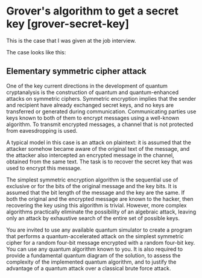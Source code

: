 # Grover's algorithm to get a secret key [grover-secret-key]

This is the case that I was given at the job interview. 

The case looks like this:

## Elementary symmetric cipher attack

One of the key current directions in the development of quantum cryptanalysis is the construction of quantum and quantum-enhanced attacks on symmetric ciphers. Symmetric encryption implies that the sender and recipient have already exchanged secret keys, and no keys are transferred or generated during communication. Communicating parties use keys known to both of them to encrypt messages using a well-known algorithm. To transmit encrypted messages, a channel that is not protected from eavesdropping is used.

A typical model in this case is an attack on plaintext: it is assumed that the attacker somehow became aware of the original text of the message, and the attacker also intercepted an encrypted message in the channel, obtained from the same text. The task is to recover the secret key that was used to encrypt this message.

The simplest symmetric encryption algorithm is the sequential use of exclusive or for the bits of the original message and the key bits. It is assumed that the bit length of the message and the key are the same. If both the original and the encrypted message are known to the hacker, then recovering the key using this algorithm is trivial. However, more complex algorithms practically eliminate the possibility of an algebraic attack, leaving only an attack by exhaustive search of the entire set of possible keys.

You are invited to use any available quantum simulator to create a program that performs a quantum-accelerated attack on the simplest symmetric cipher for a random four-bit message encrypted with a random four-bit key. You can use any quantum algorithm known to you. It is also required to provide a fundamental quantum diagram of the solution, to assess the complexity of the implemented quantum algorithm, and to justify the advantage of a quantum attack over a classical brute force attack.
